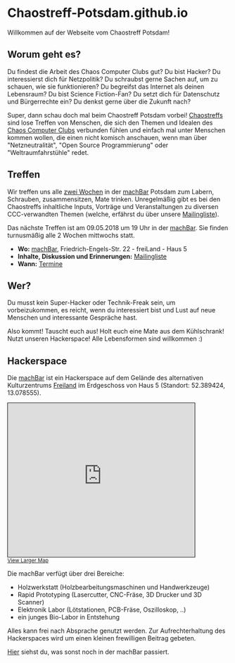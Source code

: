 # Chaostreff-Potsdam.github.io
Willkommen auf der Webseite vom Chaostreff Potsdam!

## Worum geht es?

Du findest die Arbeit des Chaos Computer Clubs gut? Du bist Hacker? Du interessierst dich für Netzpolitik? Du schraubst gerne Sachen auf, um zu schauen, wie sie funktionieren? Du begreifst das Internet als deinen Lebensraum? Du bist Science Fiction-Fan? Du setzt dich für Datenschutz und Bürgerrechte ein? Du denkst gerne über die Zukunft nach?

Super, dann schau doch mal beim Chaostreff Potsdam vorbei! [Chaostreffs](https://www.ccc.de/de/club/chaostreffs) sind lose Treffen von Menschen, die sich den Themen und Idealen des [Chaos Computer Clubs](https://www.ccc.de/de/) verbunden fühlen und einfach mal unter Menschen kommen wollen, die einen nicht komisch anschauen, wenn man über "Netzneutralität", "Open Source Programmierung" oder "Weltraumfahrstühle" redet.

## Treffen

Wir treffen uns alle [zwei Wochen][machbar-termine] in der [machBar] Potsdam zum Labern, Schrauben, zusammensitzen, Mate trinken. Unregelmäßig gibt es bei den Chaostreffs inhaltliche Inputs, Vorträge und Veranstaltungen zu diversen CCC-verwandten Themen (welche, erfährst du über unsere [Mailingliste][join-mailing-list]).

Das nächste Treffen ist am 09.05.2018 um 19 Uhr in der [machBar]. Sie finden turnusmäßig alle 2 Wochen mittwochs statt.

- **Wo:** [machBar], Friedrich-Engels-Str. 22 - freiLand - Haus 5
- **Inhalte, Diskussion und Erinnerungen:** [Mailingliste][join-mailing-list]
- **Wann:** [Termine][machbar-termine]

## Wer?

Du musst kein Super-Hacker oder Technik-Freak sein, um vorbeizukommen, es reicht, wenn du interessiert bist und Lust auf neue Menschen und interessante Gespräche hast.

Also kommt! Tauscht euch aus! Holt euch eine Mate aus dem Kühlschrank! Nutzt unseren Hackerspace! Alle Lebensformen sind willkommen :) 

## Hackerspace

Die [machBar](https://machbar-potsdam.de/) ist ein Hackerspace auf dem Gelände des alternativen Kulturzentrums [Freiland](https://www.freiland-potsdam.de/) im Erdgeschoss von Haus 5 (Standort: 52.389424, 13.078555).

<!-- from openstreetmap.org -> export -> HTML -> include marker -->
<iframe width="425" height="350" frameborder="0" scrolling="no" marginheight="0" marginwidth="0" src="https://www.openstreetmap.org/export/embed.html?bbox=13.07753920555115%2C52.38891775630483%2C13.079620599746706%2C52.389922830851866&amp;layer=mapnik&amp;marker=52.38942029643904%2C13.078579902648926" style="border: 1px solid black"></iframe><br/><small><a href="https://www.openstreetmap.org/?mlat=52.38942&amp;mlon=13.07858#map=19/52.38942/13.07858">View Larger Map</a></small>

Die machBar verfügt über drei Bereiche:

 - Holzwerkstatt (Holzbearbeitungsmaschinen und Handwerkzeuge) 
 - Rapid Prototyping (Lasercutter, CNC-Fräse, 3D Drucker und 3D Scanner)
 - Elektronik Labor (Lötstationen, PCB-Fräse, Oszilloskop, ..)
 - ein junges Bio-Labor in Entstehung

Alles kann frei nach Absprache genutzt werden. Zur Aufrechterhaltung des Hackerspaces wird um einen kleinen frewilligen Beitrag gebeten.

[Hier](https://machbar-potsdam.de/?page_id=1250) siehst du, was sonst noch in der machBar passiert.




[machBar]: https://machbar-potsdam.de/?page_id=20
[machbar-termine]: https://machbar-potsdam.de/?page_id=1250
[join-mailing-list]: mailto:&#109;&#097;&#106;&#111;&#114;&#100;&#111;&#109;&#111;&#064;&#102;&#097;&#098;&#108;&#097;&#098;&#045;&#099;&#111;&#116;&#116;&#098;&#117;&#115;&#046;&#100;&#101;?subject=subscribe&#32;chaos-treff-potsdam-fablab-cottbus-de&body=subscribe&#32;chaos-treff-potsdam-fablab-cottbus-de
